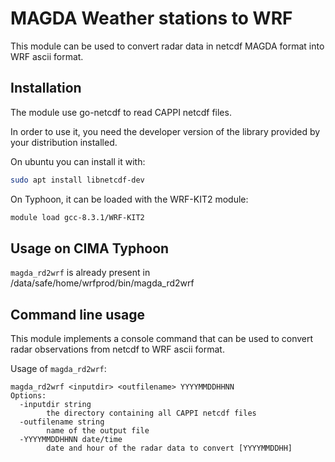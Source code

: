 # MAGDA Weather stations to WRF

This module can be used to convert radar data in netcdf 
MAGDA format into WRF ascii format.

## Installation

The module use go-netcdf to read CAPPI netcdf files.

In order to use it, you need the developer version of the
library provided by your distribution installed.

On ubuntu you can install it with:

```bash
sudo apt install libnetcdf-dev
```

On Typhoon, it can be loaded with the WRF-KIT2 module:

```bash
module load gcc-8.3.1/WRF-KIT2
```

## Usage on CIMA Typhoon

`magda_rd2wrf` is already present in /data/safe/home/wrfprod/bin/magda_rd2wrf

## Command line usage

This module implements a console command
that can be used to convert radar observations from
netcdf to WRF ascii format.

Usage of `magda_rd2wrf`:

```
magda_rd2wrf <inputdir> <outfilename> YYYYMMDDHHNN
Options:
  -inputdir string
        the directory containing all CAPPI netcdf files
  -outfilename string
        name of the output file
  -YYYYMMDDHHNN date/time
        date and hour of the radar data to convert [YYYYMMDDHH]
```


